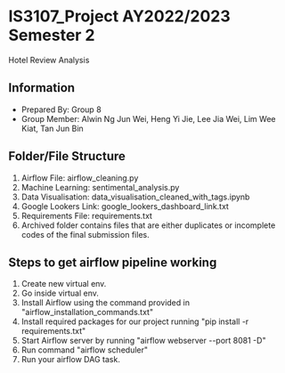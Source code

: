 # IS3107_Project AY2022/2023 Semester 2
Hotel Review Analysis

## Information
- Prepared By: Group 8
- Group Member: Alwin Ng Jun Wei, Heng Yi Jie, Lee Jia Wei, Lim Wee Kiat, Tan Jun Bin

## Folder/File Structure
1. Airflow File: airflow_cleaning.py
2. Machine Learning: sentimental_analysis.py
3. Data Visualisation: data_visualisation_cleaned_with_tags.ipynb
4. Google Lookers Link: google_lookers_dashboard_link.txt
5. Requirements File: requirements.txt
6. Archived folder contains files that are either duplicates or incomplete codes of the final submission files.

## Steps to get airflow pipeline working
1. Create new virtual env.
2. Go inside virtual env.
3. Install Airflow using the command provided in "airflow_installation_commands.txt"
4. Install required packages for our project running "pip install -r requirements.txt"
5. Start Airflow server by running "airflow webserver --port 8081 -D"
6. Run command "airflow scheduler"
7. Run your airflow DAG task.

